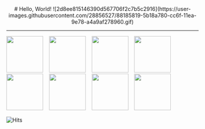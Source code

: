 <div align=center>
  # Hello, World!
  ![2d8ee815146390d567706f2c7b5c2916](https://user-images.githubusercontent.com/28856527/88185819-5b18a780-cc6f-11ea-9e78-a4a9af278960.gif)
</div>

---
<img src="https://user-images.githubusercontent.com/28856527/88187293-4ccb8b00-cc71-11ea-865e-d37dde1aa335.png" width=96> &nbsp;&nbsp; <img src="https://user-images.githubusercontent.com/28856527/88187263-476e4080-cc71-11ea-8662-e3b99dec4ca3.png" width=96> &nbsp;&nbsp; <img src="https://user-images.githubusercontent.com/28856527/88187288-4c32f480-cc71-11ea-8124-83d0ba7e74c8.png" width=96> &nbsp;&nbsp; <img src="https://user-images.githubusercontent.com/28856527/88187252-43dab980-cc71-11ea-825f-a8215c840012.png" width=96> &nbsp;&nbsp; <img src="https://user-images.githubusercontent.com/28856527/88187261-46d5aa00-cc71-11ea-96f2-f8c241366b18.png" width=96> &nbsp;&nbsp; <img src="https://user-images.githubusercontent.com/28856527/88187259-463d1380-cc71-11ea-8acb-3bdf2ad2db01.png" width=96> &nbsp;&nbsp; <img src="https://user-images.githubusercontent.com/28856527/88187282-4a693100-cc71-11ea-8f7d-c458fcbf98b3.png" width=96> &nbsp;&nbsp; <img src="https://user-images.githubusercontent.com/28856527/88187276-49380400-cc71-11ea-8c77-d60304978bba.png" width=96>

![Hits](https://hits.seeyoufarm.com/api/count/incr/badge.svg?url=https%3A%2F%2Fgithub.com%2Fcr3ux53c)
